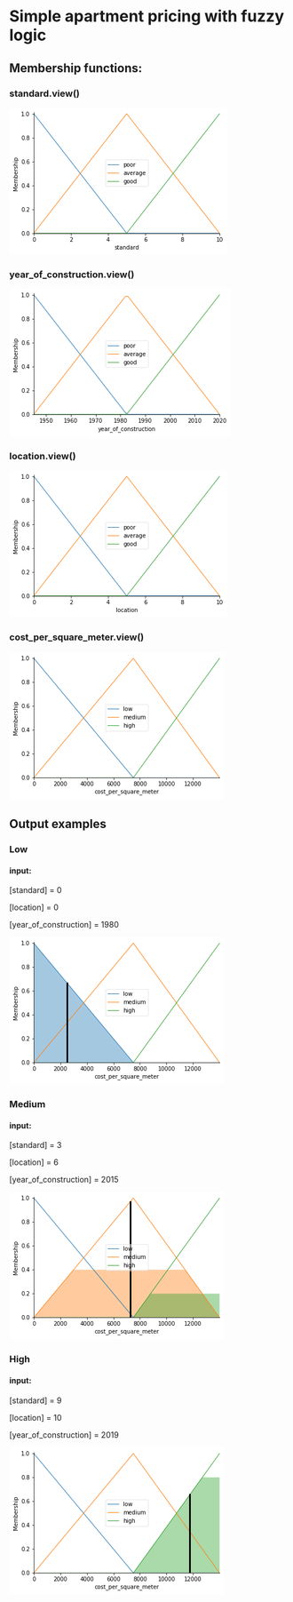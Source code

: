# Simple apartment pricing with fuzzy logic

## Membership functions:
### standard.view()
<img src="https://github.com/emttiew/NAI-PJATK/blob/master/FuzzyLogicApartmentPricing/resources/standard_view.png">

### year_of_construction.view()
<img src="https://github.com/emttiew/NAI-PJATK/blob/master/FuzzyLogicApartmentPricing/resources/year_view.png">

### location.view()
<img src="https://github.com/emttiew/NAI-PJATK/blob/master/FuzzyLogicApartmentPricing/resources/location_view.png">

### cost_per_square_meter.view()
<img src="https://github.com/emttiew/NAI-PJATK/blob/master/FuzzyLogicApartmentPricing/resources/output_view.png">

## Output examples
### Low
#### input:
[standard] = 0

[location] = 0

[year_of_construction] = 1980

<img src="https://github.com/emttiew/NAI-PJATK/blob/master/FuzzyLogicApartmentPricing/resources/low_output.png">

### Medium
#### input:
[standard] = 3

[location] = 6

[year_of_construction] = 2015

<img src="https://github.com/emttiew/NAI-PJATK/blob/master/FuzzyLogicApartmentPricing/resources/medium_output.png">

### High
#### input:
[standard] = 9 

[location] = 10 

[year_of_construction] = 2019

<img src="https://github.com/emttiew/NAI-PJATK/blob/master/FuzzyLogicApartmentPricing/resources/high_output.png">
